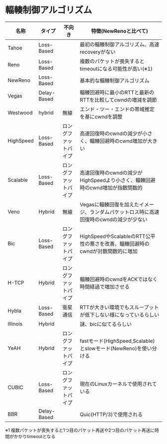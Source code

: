 # 輻輳制御アルゴリズム

名称|タイプ|不向き|特徴(NewRenoと比べて)
-|-|-|-
Tahoe|Loss-Based||最初の輻輳制御アルゴリズム、高速recoveryがない
Reno|Loss-Based||複数のパケットが喪失するとtimeoutになる可能性が高い(※1)
NewReno|Loss-Based||基本的な輻輳制御アルゴリズム
Vegas|Delay-Based||輻輳回避時に最小のRTTと最新のRTTを比較してcwndの増減を調節
Westwood|hybrid|無線|エンド・ツー・エンドの帯域推定を基にcwndを調整
HighSpeed|Loss-Based|ロングファットパイプ|高速回復時のcwndの減少が小さく、輻輳回避時のcwnd増加が大きい
Scalable|Loss-Based|ロングファットパイプ|高速回復時のcwndの減少がHighSpeedより小さく、輻輳回避時のcwnd増加が指数関数的
Veno|Hybrid|無線|Vegasに輻輳回復を加えたイメージ、ランダムパケットロス時に高速回復時のcwndの減少が少ない
Bic|Loss-Based|ロングファットパイプ|HighSpeedやScalableのRTT公平性の悪さを改善、輻輳回避時のcwndが対数関数的に増加
H-TCP|Hybrid|ロングファットパイプ|輻輳回避時のcwndをACKではなく時間経過で増加させる
Hybla|Loss-Based|衛星通信|RTTが大きい環境でもスループットが低下しない様になっているらしい
Illinois|Hybrid||謎、bicに似てるらしい
YeAH|Hybrid|ロングファットパイプ|fastモード(HighSpeed,Scalable)とslowモード(NewReno)を使い分ける
CUBIC|Loss-Based|ロングファットパイプ|現在のLinuxカーネルで使用されている
BBR|Delay-Based||Quic(HTTP/3)で使用される

※1 複数パケットが喪失すると1つ目のパケット再送や2つ目のパケット再送に時間がかかりtimeoutとなる
